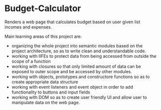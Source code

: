 # Budget-Calculator
Renders a web page that calculates budget based on user given list incomes and expenses.

Main learning areas of this project are:
* organizing the whole project into semantic modules based on the project architecture, so as to write clean and understandable code.
* working with IIFEs to protect data from being accessed from outside the scope of a function
* working with closures so that only limited amount of data can be exposed to outer scope and be accessed by other modules.
* working with objects, prototypes and constructore functions so as to create appropriate data structure
* working with event listeners and event object in order to add functionality to buttons and input fields
* working with DOM so as to create user friendly UI and allow user to manipulate data on the web page.
